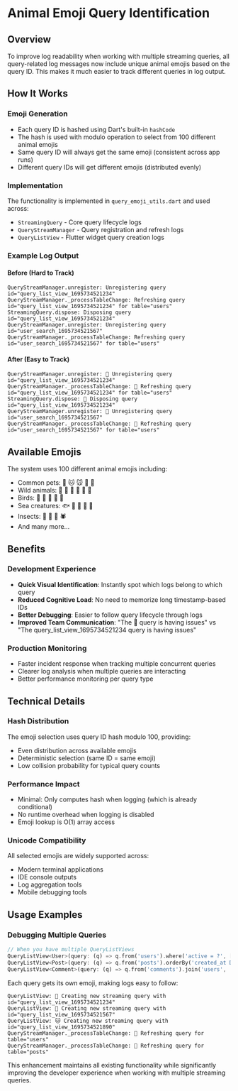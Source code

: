 # Animal Emoji Query Identification

## Overview
To improve log readability when working with multiple streaming queries, all query-related log messages now include unique animal emojis based on the query ID. This makes it much easier to track different queries in log output.

## How It Works

### Emoji Generation
- Each query ID is hashed using Dart's built-in `hashCode`
- The hash is used with modulo operation to select from 100 different animal emojis
- Same query ID will always get the same emoji (consistent across app runs)
- Different query IDs will get different emojis (distributed evenly)

### Implementation
The functionality is implemented in `query_emoji_utils.dart` and used across:
- `StreamingQuery` - Core query lifecycle logs
- `QueryStreamManager` - Query registration and refresh logs  
- `QueryListView` - Flutter widget query creation logs

### Example Log Output

#### Before (Hard to Track)
```
QueryStreamManager.unregister: Unregistering query id="query_list_view_1695734521234"
QueryStreamManager._processTableChange: Refreshing query id="query_list_view_1695734521234" for table="users"
StreamingQuery.dispose: Disposing query id="query_list_view_1695734521234"
QueryStreamManager.unregister: Unregistering query id="user_search_1695734521567"  
QueryStreamManager._processTableChange: Refreshing query id="user_search_1695734521567" for table="users"
```

#### After (Easy to Track)
```
QueryStreamManager.unregister: 🐶 Unregistering query id="query_list_view_1695734521234"
QueryStreamManager._processTableChange: 🐶 Refreshing query id="query_list_view_1695734521234" for table="users"
StreamingQuery.dispose: 🐶 Disposing query id="query_list_view_1695734521234"
QueryStreamManager.unregister: 🦊 Unregistering query id="user_search_1695734521567"
QueryStreamManager._processTableChange: 🦊 Refreshing query id="user_search_1695734521567" for table="users"
```

## Available Emojis
The system uses 100 different animal emojis including:
- Common pets: 🐶 🐱 🐭 🐹 🐰
- Wild animals: 🦊 🐻 🐼 🐨 🐯 🦁
- Birds: 🐧 🦅 🦉 🐔 🦆
- Sea creatures: 🐟 🐬 🐳 🦈 🐙
- Insects: 🐝 🦋 🐞 🕷️
- And many more...

## Benefits

### Development Experience
- **Quick Visual Identification**: Instantly spot which logs belong to which query
- **Reduced Cognitive Load**: No need to memorize long timestamp-based IDs
- **Better Debugging**: Easier to follow query lifecycle through logs
- **Improved Team Communication**: "The 🐶 query is having issues" vs "The query_list_view_1695734521234 query is having issues"

### Production Monitoring
- Faster incident response when tracking multiple concurrent queries
- Clearer log analysis when multiple queries are interacting
- Better performance monitoring per query type

## Technical Details

### Hash Distribution
The emoji selection uses query ID hash modulo 100, providing:
- Even distribution across available emojis
- Deterministic selection (same ID = same emoji)
- Low collision probability for typical query counts

### Performance Impact
- Minimal: Only computes hash when logging (which is already conditional)
- No runtime overhead when logging is disabled
- Emoji lookup is O(1) array access

### Unicode Compatibility
All selected emojis are widely supported across:
- Modern terminal applications
- IDE console outputs
- Log aggregation tools
- Mobile debugging tools

## Usage Examples

### Debugging Multiple Queries
```dart
// When you have multiple QueryListViews
QueryListView<User>(query: (q) => q.from('users').where('active = ?', [true])) // Gets 🐶
QueryListView<Post>(query: (q) => q.from('posts').orderBy('created_at DESC')) // Gets 🦊  
QueryListView<Comment>(query: (q) => q.from('comments').join('users', ...)) // Gets 🐱
```

Each query gets its own emoji, making logs easy to follow:
```
QueryListView: 🐶 Creating new streaming query with id="query_list_view_1695734521234"
QueryListView: 🦊 Creating new streaming query with id="query_list_view_1695734521567"  
QueryListView: 🐱 Creating new streaming query with id="query_list_view_1695734521890"
QueryStreamManager._processTableChange: 🐶 Refreshing query for table="users"
QueryStreamManager._processTableChange: 🦊 Refreshing query for table="posts"
```

This enhancement maintains all existing functionality while significantly improving the developer experience when working with multiple streaming queries.